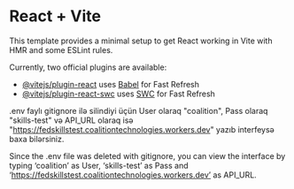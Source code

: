 # React + Vite

This template provides a minimal setup to get React working in Vite with HMR and some ESLint rules.

Currently, two official plugins are available:

- [@vitejs/plugin-react](https://github.com/vitejs/vite-plugin-react/blob/main/packages/plugin-react/README.md) uses [Babel](https://babeljs.io/) for Fast Refresh
- [@vitejs/plugin-react-swc](https://github.com/vitejs/vite-plugin-react-swc) uses [SWC](https://swc.rs/) for Fast Refresh

.env faylı gitignore ilə silindiyi üçün User olaraq "coalition", Pass olaraq "skills-test" və API_URL olaraq isə "https://fedskillstest.coalitiontechnologies.workers.dev" yazıb interfeysə baxa bilərsiniz.

Since the .env file was deleted with gitignore, you can view the interface by typing ‘coalition’ as User, ‘skills-test’ as Pass and ‘https://fedskillstest.coalitiontechnologies.workers.dev’ as API_URL.
